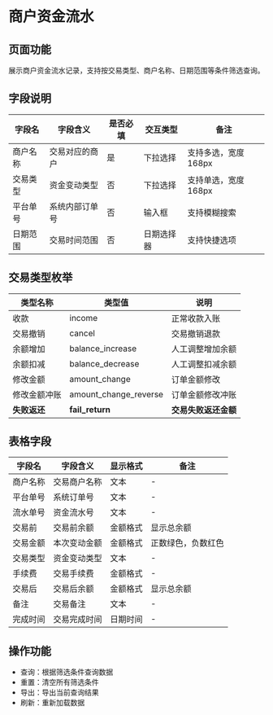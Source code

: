 # 商户资金流水

## 页面功能
展示商户资金流水记录，支持按交易类型、商户名称、日期范围等条件筛选查询。

## 字段说明

| 字段名 | 字段含义 | 是否必填 | 交互类型 | 备注 |
|--------|----------|----------|----------|------|
| 商户名称 | 交易对应的商户 | 是 | 下拉选择 | 支持多选，宽度168px |
| 交易类型 | 资金变动类型 | 否 | 下拉选择 | 支持单选，宽度168px |
| 平台单号 | 系统内部订单号 | 否 | 输入框 | 支持模糊搜索 |
| 日期范围 | 交易时间范围 | 否 | 日期选择器 | 支持快捷选项 |

## 交易类型枚举

| 类型名称 | 类型值 | 说明 |
|----------|--------|------|
| 收款 | income | 正常收款入账 |
| 交易撤销 | cancel | 交易撤销退款 |
| 余额增加 | balance_increase | 人工调整增加余额 |
| 余额扣减 | balance_decrease | 人工调整扣减余额 |
| 修改金额 | amount_change | 订单金额修改 |
| 修改金额冲账 | amount_change_reverse | 订单金额修改冲账 |
| **失败返还** | **fail_return** | **交易失败返还金额** |

## 表格字段

| 字段名 | 字段含义 | 显示格式 | 备注 |
|--------|----------|----------|------|
| 商户名称 | 交易商户名称 | 文本 | - |
| 平台单号 | 系统订单号 | 文本 | - |
| 流水单号 | 资金流水号 | 文本 | - |
| 交易前 | 交易前余额 | 金额格式 | 显示总余额 |
| 交易金额 | 本次变动金额 | 金额格式 | 正数绿色，负数红色 |
| 交易类型 | 资金变动类型 | 文本 | - |
| 手续费 | 交易手续费 | 金额格式 | - |
| 交易后 | 交易后余额 | 金额格式 | 显示总余额 |
| 备注 | 交易备注 | 文本 | - |
| 完成时间 | 交易完成时间 | 日期时间 | - |

## 操作功能
- 查询：根据筛选条件查询数据
- 重置：清空所有筛选条件
- 导出：导出当前查询结果
- 刷新：重新加载数据